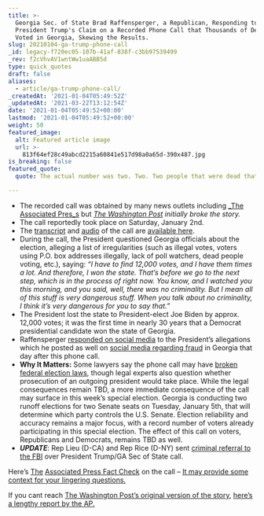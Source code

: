 ```yaml
---
title: >-
  Georgia Sec. of State Brad Raffensperger, a Republican, Responding to
  President Trump's Claim on a Recorded Phone Call that Thousands of Dead People
  Voted in Georgia, Skewing the Results.
slug: 20210104-ga-trump-phone-call
_id: legacy-f720ec05-107b-41af-838f-c3bb97539499
_rev: f2cVhvAV1wntWw1uaABB5d
type: quick_quotes
draft: false
aliases:
  - article/ga-trump-phone-call/
_createdAt: '2021-01-04T05:49:52Z'
_updatedAt: '2021-03-22T13:12:54Z'
date: '2021-01-04T05:49:52+00:00'
lastmod: '2021-01-04T05:49:52+00:00'
weight: 50
featured_image:
  alt: Featured article image
  url: >-
    813f64ef28c49abcd2215a60841e517d98a0a65d-390x487.jpg
is_breaking: false
featured_quote:
  quote: The actual number was two. Two. Two people that were dead that voted.

---
```

* The recorded call was obtained by many news outlets including [_The Associated Pres_s](https://apnews.com/article/d503c8b4e58f7cd648fbf9a746131ec9) but [_The Washington Post_](https://www.washingtonpost.com/politics/trump-raffensperger-call-georgia-vote/2021/01/03/d45acb92-4dc4-11eb-bda4-615aaefd0555_story.html) _initially broke the story._
* The call reportedly took place on Saturday, January 2nd.
* The [transcript](https://www.washingtonpost.com/politics/trump-raffensperger-call-transcript-georgia-vote/2021/01/03/2768e0cc-4ddd-11eb-83e3-322644d82356_story.html) and [audio](https://www.washingtonpost.com/politics/trump-raffensperger-call-transcript-georgia-vote/2021/01/03/2768e0cc-4ddd-11eb-83e3-322644d82356_story.html) of the call are [available here](https://www.washingtonpost.com/politics/trump-raffensperger-call-transcript-georgia-vote/2021/01/03/2768e0cc-4ddd-11eb-83e3-322644d82356_story.html).
* During the call, the President questioned Georgia officials about the election, alleging a list of irregularities (such as illegal votes, voters using P.O. box addresses illegally, lack of poll watchers, dead people voting, etc.), saying: _“I have to find 12,000 votes, and I have them times a lot. And therefore, I won the state. That’s before we go to the next step, which is in the process of right now. You know, and I watched you this morning, and you said, well, there was no criminality._ _But I mean all of this stuff is very dangerous stuff. When you talk about no criminality, I think it’s very dangerous for you to say that.”_
* The President lost the state to President-elect Joe Biden by approx. 12,000 votes; it was the first time in nearly 30 years that a Democrat presidential candidate won the state of Georgia.
* Raffensperger [responded on social media](https://twitter.com/GaSecofState/status/1345753643593687040?s=20) to the President’s allegations which he posted as well on [social media regarding fraud](https://twitter.com/realDonaldTrump/status/1345731043861659650?s=20) in Georgia that day after this phone call.
* **Why It Matters:** Some lawyers say the phone call may have [broken federal election laws](https://www.nytimes.com/2021/01/03/us/politics/trump-call-georgia.html), though legal experts also question whether prosecution of an outgoing president would take place. While the legal consequences remain TBD, a more immediate consequence of the call may surface in this week’s special election. Georgia is conducting two runoff elections for two Senate seats on Tuesday, January 5th, that will determine which party controls the U.S. Senate. Election reliability and accuracy remains a major focus, with a record number of voters already participating in this special election. The effect of this call on voters, Republicans and Democrats, remains TBD as well.
* ***UPDATE***: Rep Lieu (D-CA) and Rep Rice (D-NY) sent [criminal referral to the FBI](https://lieu.house.gov/sites/lieu.house.gov/files/Reps%20Lieu%20and%20Rice%20Letter%20to%20Director%20Wray%202021-01-04.pdf) over President Trump/GA Sec of State call.

Here’s [The](https://www.washingtonpost.com/politics/trump-raffensperger-call-georgia-vote/2021/01/03/d45acb92-4dc4-11eb-bda4-615aaefd0555_story.html) [Associated Press Fact Check](https://apnews.com/article/407d934b6649a4e4059ec28c4cb70512) on the call – [It may provide some context for your lingering questions.](https://apnews.com/article/407d934b6649a4e4059ec28c4cb70512)

If you cant reach [The Washington Post’s original version of the story](https://www.washingtonpost.com/politics/trump-raffensperger-call-georgia-vote/2021/01/03/d45acb92-4dc4-11eb-bda4-615aaefd0555_story.html), [here’s a lengthy report by the AP.](https://apnews.com/article/d503c8b4e58f7cd648fbf9a746131ec9)